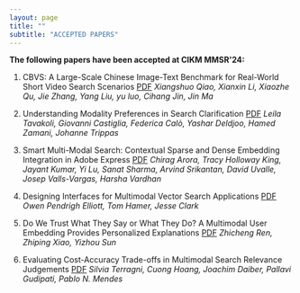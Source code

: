 ```yaml
---
layout: page
title: ""
subtitle: "ACCEPTED PAPERS"
---
```


**The following papers have been accepted at CIKM MMSR'24:**

1. CBVS: A Large-Scale Chinese Image-Text Benchmark for Real-World Short Video Search Scenarios [PDF](assets/papers/1_cbvs.pdf)
_Xiangshuo Qiao, Xianxin Li, Xiaozhe Qu, Jie Zhang, Yang Liu, yu luo, Cihang Jin, Jin Ma_

2. Understanding Modality Preferences in Search Clarification [PDF](assets/papers/2_modality.pdf)
_Leila Tavakoli, Giovanni Castiglia, Federica Calò, Yashar Deldjoo, Hamed Zamani, Johanne Trippas_

3. Smart Multi-Modal Search: Contextual Sparse and Dense Embedding Integration in Adobe Express [PDF](assets/papers/3_adobe.pdf)
_Chirag Arora, Tracy Holloway King, Jayant Kumar, Yi Lu, Sanat Sharma, Arvind Srikantan, David Uvalle, Josep Valls-Vargas, Harsha Vardhan_

4. Designing Interfaces for Multimodal Vector Search Applications [PDF](assets/papers/4_marqo.pdf)
_Owen Pendrigh Elliott, Tom Hamer, Jesse Clark_

5. Do We Trust What They Say or What They Do? A Multimodal User Embedding Provides Personalized Explanations [PDF](assets/papers/5_trust.pdf)
_Zhicheng Ren, Zhiping Xiao, Yizhou Sun_

6. Evaluating Cost-Accuracy Trade-offs in Multimodal Search Relevance Judgements [PDF](assets/papers/6_tradeoff.pdf)
_Silvia Terragni, Cuong Hoang, Joachim Daiber, Pallavi Gudipati, Pablo N. Mendes_


